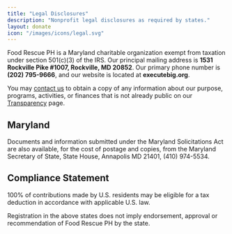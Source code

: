 ```yaml
---
title: "Legal Disclosures"
description: "Nonprofit legal disclosures as required by states." 
layout: donate
icon: "/images/icons/legal.svg"
---
```


Food Rescue PH is a Maryland charitable organization exempt from taxation under section 501(c)(3) of the IRS. Our principal mailing address is **1531 Rockville Pike #1007, Rockville, MD 20852**. Our primary phone number is **(202) 795-9666**, and our website is located at **executebig.org**. 

You may [contact us](/contact) to obtain a copy of any information about our purpose, programs, activities, or finances that is not already public on our [Transparency](/transparency) page. 

## Maryland

Documents and information submitted under the Maryland Solicitations Act are also available, for the cost of postage and copies, from the Maryland Secretary of State, State House, Annapolis MD 21401, (410) 974-5534.

## Compliance Statement

100% of contributions made by U.S. residents may be eligible for a tax deduction in accordance with applicable U.S. law.

Registration in the above states does not imply endorsement, approval or recommendation of Food Rescue PH by the state.
